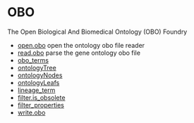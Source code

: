 ﻿# OBO

The Open Biological And Biomedical Ontology (OBO) Foundry

+ [open.obo](OBO/open.obo.1) open the ontology obo file reader
+ [read.obo](OBO/read.obo.1) parse the gene ontology obo file
+ [obo_terms](OBO/obo_terms.1) 
+ [ontologyTree](OBO/ontologyTree.1) 
+ [ontologyNodes](OBO/ontologyNodes.1) 
+ [ontologyLeafs](OBO/ontologyLeafs.1) 
+ [lineage_term](OBO/lineage_term.1) 
+ [filter.is_obsolete](OBO/filter.is_obsolete.1) 
+ [filter_properties](OBO/filter_properties.1) 
+ [write.obo](OBO/write.obo.1) 
